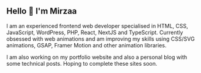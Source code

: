 ## Hello 👋 I'm Mirzaa

I am an experienced frontend web developer specialised in HTML, CSS, JavaScript, WordPress, PHP, React, NextJS and TypeScript.
Currently obsessed with web animations and am improving my skills using CSS/SVG animations, GSAP, Framer Motion and other animation libraries.

I am also working on my portfolio website and also a personal blog with some technical posts. Hoping to complete these sites soon.

<!---
- 👋 Hi, I’m @mirz44
- 👀 I’m interested in ...
- 🌱 I’m currently learning ...
- 💞️ I’m looking to collaborate on ...
- 📫 How to reach me ...
--->

<!---
mirz44/mirz44 is a ✨ special ✨ repository because its `README.md` (this file) appears on your GitHub profile.
You can click the Preview link to take a look at your changes.
--->
